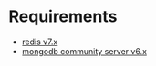 # Requirements

* [redis v7.x](https://redis.io/download/) 
* [mongodb community server v6.x ](https://www.mongodb.com/try/download/community)